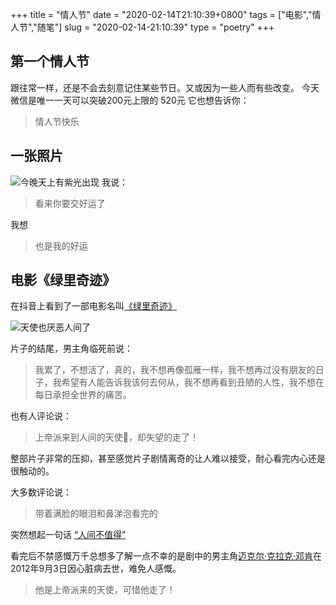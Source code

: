 +++
title = "情人节"
date = "2020-02-14T21:10:39+0800"
tags = ["电影","情人节","随笔"]
slug = "2020-02-14-21:10:39"
type = "poetry"
+++

<center>
<meting-js auto="https://music.163.com/#/song?id=488839448" list-folded=true></meting-js>
</center>

## 第一个情人节
跟往常一样，还是不会去刻意记住某些节日。又或因为一些人而有些改变。
今天微信是唯一一天可以突破200元上限的 520元
它也想告诉你：
>情人节快乐
## 一张照片

![](https://i.loli.net/2020/02/14/gcmFfPC2Z74Nnqj.jpg "今晚天上有紫光出现")
我说：
>看来你要交好运了

我想
>也是我的好运



## 电影《绿里奇迹》
在抖音上看到了一部电影名叫[《绿里奇迹》](https://www.douban.com/doubanapp/dispatch/movie/1300374?dt_dapp=1)

![](https://i.loli.net/2020/02/14/2XoJn3HrGg7cljO.jpg "天使也厌恶人间了")


片子的结尾，男主角临死前说：
>我累了，不想活了，真的，我不想再像孤雁一样，我不想再过没有朋友的日子，我希望有人能告诉我该何去何从，我不想再看到丑陋的人性，我不想在每日承担全世界的痛苦。

也有人评论说：
>上帝派来到人间的天使👼，却失望的走了！

整部片子非常的压抑，甚至感觉片子剧情离奇的让人难以接受，耐心看完内心还是很触动的。

大多数评论说：
>带着满脸的眼泪和鼻涕泡看完的

突然想起一句话 [“人间不值得”](http://www.wenjutv.com/question/11272.html)

看完后不禁感慨万千总想多了解一点不幸的是剧中的男主角[迈克尔·克拉克·邓肯](https://m.baidu.com/sf_bk/item/%E8%BF%88%E5%85%8B%E5%B0%94%C2%B7%E5%85%8B%E6%8B%89%E5%85%8B%C2%B7%E9%82%93%E8%82%AF/1224308?ms=1&rid=7964555363464644704)在2012年9月3日因心脏病去世，难免人感慨。
>他是上帝派来的天使，可惜他走了！

